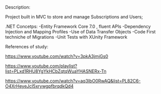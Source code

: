 Description: 


Project built in MVC to store and manage Subscriptions and Users;

.NET Concetps:
-Entity Framework Core 7.0 , fluent APIs 
-Dependency Injection and Mapping Profiles
-Use of Data Transfer Objects 
-Code First techniche of Migrations
-Unit Tests with XUnity Framework 

References of study:


https://www.youtube.com/watch?v=3pkA3jmjGs0

https://www.youtube.com/playlist?list=PLxd1RHU8YgYkHCbZqtqWuaYHASNERx-Tn

https://www.youtube.com/watch?v=aq3IbO0RwAQ&list=PL82C6-O4XrHeyeJcI5xrywgpfbrqdkQd4

